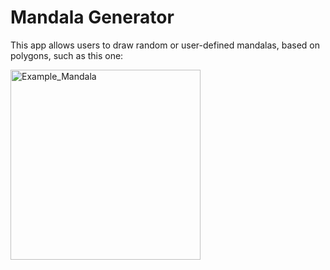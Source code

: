 # Mandala Generator

This app allows users to draw random or user-defined mandalas, based on polygons, such as this one:

<img width="304" alt="Example_Mandala" src="https://user-images.githubusercontent.com/42429804/110224951-a4f18d80-7ee0-11eb-8cb7-85cbef3a028e.png">
